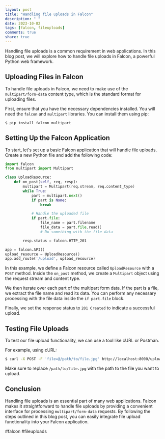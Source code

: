 ```yaml
---
layout: post
title: "Handling file uploads in Falcon"
description: " "
date: 2023-10-02
tags: [falcon, fileuploads]
comments: true
share: true
---
```


Handling file uploads is a common requirement in web applications. In this blog post, we will explore how to handle file uploads in Falcon, a powerful Python web framework. 

## Uploading Files in Falcon

To handle file uploads in Falcon, we need to make use of the `multipart/form-data` content type, which is the standard format for uploading files. 

First, ensure that you have the necessary dependencies installed. You will need the `falcon` and `multipart` libraries. You can install them using pip:

```
$ pip install falcon multipart
```

## Setting Up the Falcon Application

To start, let's set up a basic Falcon application that will handle file uploads. Create a new Python file and add the following code:

```python
import falcon
from multipart import Multipart

class UploadResource:
    def on_post(self, req, resp):
        multipart = Multipart(req.stream, req.content_type)
        while True:
            part = multipart.next()
            if part is None:
                break

            # Handle the uploaded file
            if part.file:
                file_name = part.filename
                file_data = part.file.read()
                # Do something with the file data

        resp.status = falcon.HTTP_201

app = falcon.API()
upload_resource = UploadResource()
app.add_route('/upload', upload_resource)
```

In this example, we define a Falcon resource called `UploadResource` with a `POST` method. Inside the `on_post` method, we create a `Multipart` object using the request stream and content type.

We then iterate over each part of the multipart form data. If the part is a file, we extract the file name and read its data. You can perform any necessary processing with the file data inside the `if part.file` block.

Finally, we set the response status to `201 Created` to indicate a successful upload.

## Testing File Uploads

To test our file upload functionality, we can use a tool like cURL or Postman. 

For example, using cURL:

```bash
$ curl -X POST -F 'file=@/path/to/file.jpg' http://localhost:8000/upload
```

Make sure to replace `/path/to/file.jpg` with the path to the file you want to upload. 

## Conclusion

Handling file uploads is an essential part of many web applications. Falcon makes it straightforward to handle file uploads by providing a convenient interface for processing `multipart/form-data` requests. By following the steps outlined in this blog post, you can easily integrate file upload functionality into your Falcon application.

#falcon #fileuploads